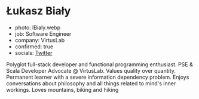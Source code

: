 # Łukasz Biały

- photo: lBialy.webp
- job: Software Engineer
- company: VirtusLab
- confirmed: true
- socials: [Twitter](https://twitter.com/lukasz_bialy)

Polyglot full-stack developer and functional programming enthusiast. PSE & Scala Developer Advocate @ VirtusLab. Values quality over quantity. Permanent learner with a severe information dependency problem. Enjoys conversations about philosophy and all things related to mind's inner workings. Loves mountains, biking and hiking
